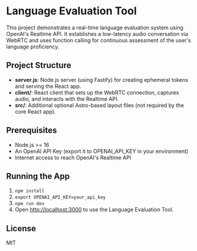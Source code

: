 # Language Evaluation Tool

This project demonstrates a real-time language evaluation system using OpenAI's Realtime API. It establishes a low-latency audio conversation via WebRTC and uses function calling for continuous assessment of the user's language proficiency.

## Project Structure

- **server.js**: Node.js server (using Fastify) for creating ephemeral tokens and serving the React app.
- **client/**: React client that sets up the WebRTC connection, captures audio, and interacts with the Realtime API.
- **src/**: Additional optional Astro-based layout files (not required by the core React app).

## Prerequisites

- Node.js >= 16
- An OpenAI API Key (export it to OPENAI_API_KEY in your environment)
- Internet access to reach OpenAI's Realtime API

## Running the App

1. `npm install`
2. `export OPENAI_API_KEY=your_api_key`
3. `npm run dev`
4. Open [http://localhost:3000](http://localhost:3000) to use the Language Evaluation Tool.

## License

MIT
